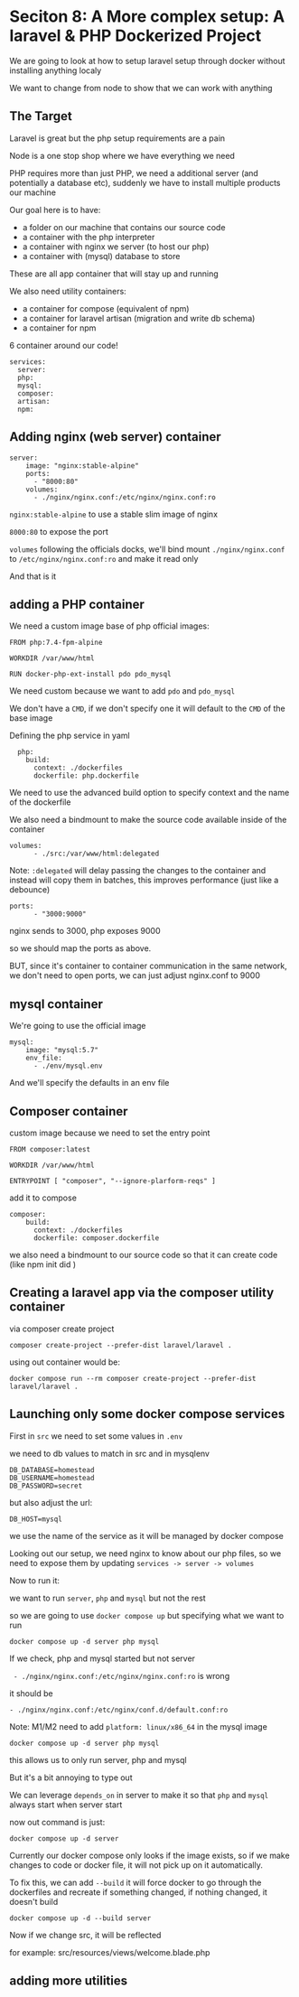 # Seciton 8: A More complex setup: A laravel & PHP Dockerized Project

We are going to look at how to setup laravel setup through docker without installing anything localy

We want to change from node to show that we can work with anything

## The Target

Laravel is great but the php setup requirements are a pain

Node is a one stop shop where we have everything we need 

PHP requires more than just PHP, we need a additional server (and potentially a database etc), suddenly we have to install multiple products our machine

Our goal here is to have:
- a folder on our machine that contains our source code
- a container with the php interpreter
- a container with nginx we server (to host our php)
- a container with (mysql) database to store

These are all app container that will stay up and running

We also need utility containers: 
- a container for compose (equivalent of npm)
- a container for laravel artisan (migration and write db schema)
- a container for npm

6 container around our code!

```
services:
  server:
  php:
  mysql:
  composer:
  artisan:
  npm:
```

## Adding nginx (web server) container

```
server:
    image: "nginx:stable-alpine"
    ports:
      - "8000:80"
    volumes:
      - ./nginx/nginx.conf:/etc/nginx/nginx.conf:ro
```

`nginx:stable-alpine` to use a stable slim image of nginx

`8000:80` to expose the port

`volumes` following the officials docks, we'll bind mount `./nginx/nginx.conf` to `/etc/nginx/nginx.conf:ro` and make it read only

And that is it

## adding a PHP container

We need a custom image base of php official images: 

```
FROM php:7.4-fpm-alpine

WORKDIR /var/www/html

RUN docker-php-ext-install pdo pdo_mysql
```

We need custom because we want to add `pdo` and `pdo_mysql`

We don't have a `CMD`, if we don't specify one it will default to the `CMD` of the base image

Defining the php service in yaml

```
  php: 
    build:
      context: ./dockerfiles
      dockerfile: php.dockerfile
```

We need to use the advanced build option to specify context and the name of the dockerfile

We also need a bindmount to make the source code available inside of the container

```
volumes:
      - ./src:/var/www/html:delegated
```

Note: `:delegated` will delay passing the changes to the container and instead will copy them in batches, this improves performance (just like a debounce)

```
ports:
      - "3000:9000"
```

nginx sends to 3000, php exposes 9000 

so we should map the ports as above.

BUT, since it's container to container communication in the same network, we don't need to open ports, we can just adjust nginx.conf to 9000

## mysql container

We're going to use the official image

```
mysql:
    image: "mysql:5.7"
    env_file:
      - ./env/mysql.env
```

And we'll specify the defaults in an env file

## Composer container

custom image because we need to set the entry point

```
FROM composer:latest

WORKDIR /var/www/html

ENTRYPOINT [ "composer", "--ignore-plarform-reqs" ]
```

add it to compose

```
composer:
    build:
      context: ./dockerfiles
      dockerfile: composer.dockerfile
```

we also need a bindmount to our source code so that it can create code (like npm init did )

## Creating a laravel app via the composer utility container

via composer create project 

`composer create-project --prefer-dist laravel/laravel .`

using out container would be: 

`docker compose run --rm composer create-project --prefer-dist laravel/laravel .`

## Launching only some docker compose services

First in `src` we need to set some values in `.env`

we need to db values to match in src and in mysqlenv

```
DB_DATABASE=homestead
DB_USERNAME=homestead
DB_PASSWORD=secret
```

but also adjust the url: 

```
DB_HOST=mysql
```

we use the name of the service as it will be managed by docker compose

Looking out our setup, we need nginx to know about our php files, so we need to expose them by updating `services -> server -> volumes`

Now to run it:

we want to run `server`, `php` and `mysql` but not the rest

so we are going to use `docker compose up` but specifying what we want to run

`docker compose up -d server php mysql`

If we check, php and mysql started but not server

` - ./nginx/nginx.conf:/etc/nginx/nginx.conf:ro` is wrong 

it should be

 `- ./nginx/nginx.conf:/etc/nginx/conf.d/default.conf:ro`

 Note: M1/M2 need to add `platform: linux/x86_64` in the mysql image

 `docker compose up -d server php mysql`

 this allows us to only run server, php and mysql

 But it's a bit annoying to type out

 We can leverage `depends_on` in server to make it so that `php` and `mysql` always start when server start

 now out command is just: 
 
 `docker compose up -d server`
 
 Currently our docker compose only looks if the image exists, so if we make changes to code or docker file, it will not pick up on it automatically.

 To fix this, we can add `--build` it will force docker to go through the dockerfiles and recreate if something changed, if nothing changed, it doesn't build
 
 `docker compose up -d --build server`
 
Now if we change src, it will be reflected

for example: src/resources/views/welcome.blade.php

## adding more utilities

